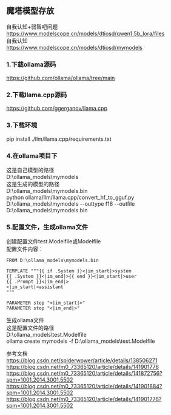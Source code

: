 ## 魔塔模型存放  
自我认知+弱智吧问题  
https://www.modelscope.cn/models/dtiosd/qwen1.5b_lora/files  
自我认知  
https://www.modelscope.cn/models/dtiosd/mymodels  
### 1.下载ollama源码  
https://github.com/ollama/ollama/tree/main

### 2.下载llama.cpp源码  
https://github.com/ggerganov/llama.cpp

### 3.下载环境  
pip install ./llm/llama.cpp/requirements.txt

### 4.在ollama项目下  
这是自己模型的路径  
D:\ollama_models\mymodels  
这是生成的模型的路径  
D:\ollama_models\mymodels.bin  
python ollama/llm/llama.cpp/convert_hf_to_gguf.py D:\ollama_models\mymodels --outtype f16 --outfile D:\ollama_models\mymodels.bin

### 5.配置文件，生成ollama文件  
创建配置文件test.Modelfile或Modelfile  
配置文件内容：  
```
FROM D:\ollama_models\mymodels.bin  
  
TEMPLATE """{{ if .System }}<|im_start|>system  
{{ .System }}<|im_end|>{{ end }}<|im_start|>user  
{{ .Prompt }}<|im_end|>  
<|im_start|>assistant  
"""  
   
PARAMETER stop "<|im_start|>"  
PARAMETER stop "<|im_end|>"  
```

生成ollama文件  
这是配置文件的路径  
D:\ollama_models\test.Modelfile    
ollama create mymodels -f D:\ollama_models\test.Modelfile  
  
  
  
  
参考文档  
https://blog.csdn.net/spiderwower/article/details/138506271  
https://blog.csdn.net/m0_73365120/article/details/141901776  
https://blog.csdn.net/m0_73365120/article/details/141872756?spm=1001.2014.3001.5502  
https://blog.csdn.net/m0_73365120/article/details/141901884?spm=1001.2014.3001.5502  
https://blog.csdn.net/m0_73365120/article/details/141901776?spm=1001.2014.3001.5502
